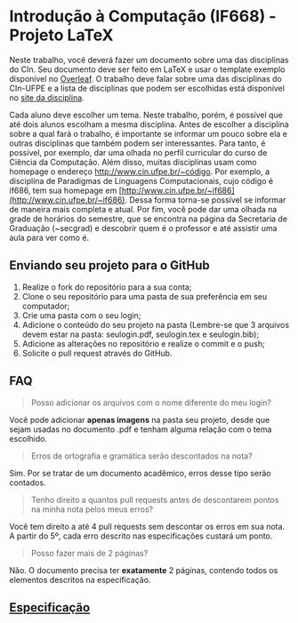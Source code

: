 # Introdução à Computação (IF668) - Projeto LaTeX

Neste trabalho, você deverá fazer um documento sobre uma das disciplinas do CIn. 
Seu documento deve ser feito em LaTeX e usar o template exemplo disponível no [Overleaf](https://pt.overleaf.com/). 
O trabalho deve falar sobre uma das disciplinas do CIn-UFPE e a lista de disciplinas que podem ser escolhidas está disponível no [site da disciplina](https://cin.ufpe.br/~if668). 

Cada aluno deve escolher um tema. Neste trabalho, porém, é possível que até dois alunos escolham a mesma disciplina. Antes de escolher a disciplina sobre a qual fará o trabalho, é importante se informar um pouco sobre ela e outras disciplinas que também podem ser interessantes. Para tanto, é possível, por exemplo, dar uma olhada no perfil curricular do curso de Ciência da Computação. Além disso, muitas disciplinas usam como homepage o endereço http://www.cin.ufpe.br/~código. Por exemplo, a disciplina de Paradigmas de Linguagens Computacionais, cujo código é if686, tem sua homepage em [http://www.cin.ufpe.br/~if686](http://www.cin.ufpe.br/~if686). Dessa forma torna-se possível se informar de maneira mais completa e atual. Por fim, você pode dar uma olhada na grade de horários do semestre, que se encontra na página da Secretaria de Graduação (~secgrad) e descobrir quem é o professor e até assistir uma aula para ver como é. 

## Enviando seu projeto para o GitHub
1. Realize o fork do repositório para a sua conta;
2. Clone o seu repositório para uma pasta de sua preferência em seu computador;
3. Crie uma pasta com o seu login;
4. Adicione o conteúdo do seu projeto na pasta (Lembre-se que 3 arquivos devem estar na pasta: seulogin.pdf, seulogin.tex e seulogin.bib);
5. Adicione as alterações no repositório e realize o commit e o push;
6. Solicite o pull request através do GitHub.

## FAQ

> Posso adicionar os arquivos com o nome diferente do meu login?

Você pode adicionar **apenas imagens** na pasta seu projeto, desde que sejam usadas no documento .pdf e tenham alguma relação com o tema escolhido.

> Erros de ortografia e gramática serão descontados na nota?

Sim. Por se tratar de um documento acadêmico, erros desse tipo serão contados.

> Tenho direito a quantos pull requests antes de descontarem pontos na minha nota pelos meus erros?

Você tem direito a até 4 pull requests sem descontar os erros em sua nota. A partir do 5º, cada erro descrito nas especificações custará um ponto.

> Posso fazer mais de 2 páginas?

Não. O documento precisa ter **exatamente** 2 páginas, contendo todos os elementos descritos na especificação.

## [Especificação](https://github.com/monitoria-ic-cc-ufpe/Projeto_Latex_2019.2/blob/master/Especifica%C3%A7%C3%A3o.pdf)

